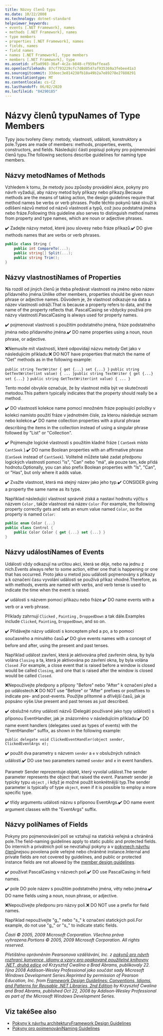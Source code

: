 ```yaml
---
title: Názvy členů typu
ms.date: 10/22/2008
ms.technology: dotnet-standard
helpviewer_keywords:
- events [.NET Framework], names
- methods [.NET Framework], names
- type members
- properties [.NET Framework], names
- fields, names
- field names
- names [.NET Framework], type members
- members [.NET Framework], type
ms.assetid: af5a0903-36af-4c2a-b848-cf959affeaa5
ms.openlocfilehash: 87cf793229cfc7d8d0547af935369a3febee41a3
ms.sourcegitcommit: 33deec3e814238fb18a49b2a7e89278e27888291
ms.translationtype: MT
ms.contentlocale: cs-CZ
ms.lasthandoff: 06/02/2020
ms.locfileid: "84290185"
---
```

# <a name="names-of-type-members"></a><span data-ttu-id="cad27-102">Názvy členů typu</span><span class="sxs-lookup"><span data-stu-id="cad27-102">Names of Type Members</span></span>
<span data-ttu-id="cad27-103">Typy jsou tvořeny členy: metody, vlastnosti, události, konstruktory a pole.</span><span class="sxs-lookup"><span data-stu-id="cad27-103">Types are made of members: methods, properties, events, constructors, and fields.</span></span> <span data-ttu-id="cad27-104">Následující části popisují pokyny pro pojmenování členů typu.</span><span class="sxs-lookup"><span data-stu-id="cad27-104">The following sections describe guidelines for naming type members.</span></span>

## <a name="names-of-methods"></a><span data-ttu-id="cad27-105">Názvy metod</span><span class="sxs-lookup"><span data-stu-id="cad27-105">Names of Methods</span></span>
 <span data-ttu-id="cad27-106">Vzhledem k tomu, že metody jsou způsoby provádění akce, pokyny pro návrh vyžadují, aby názvy metod byly příkazy nebo příkazy.</span><span class="sxs-lookup"><span data-stu-id="cad27-106">Because methods are the means of taking action, the design guidelines require that method names be verbs or verb phrases.</span></span> <span data-ttu-id="cad27-107">Podle těchto pokynů také slouží k odlišení názvů metod od názvů vlastností a typů, což jsou podstatná jména nebo fráze.</span><span class="sxs-lookup"><span data-stu-id="cad27-107">Following this guideline also serves to distinguish method names from property and type names, which are noun or adjective phrases.</span></span>

 <span data-ttu-id="cad27-108">✔️ Zadejte názvy metod, které jsou slovesy nebo fráze příkazů.</span><span class="sxs-lookup"><span data-stu-id="cad27-108">✔️ DO give methods names that are verbs or verb phrases.</span></span>

```csharp
public class String {
    public int CompareTo(...);
    public string[] Split(...);
    public string Trim();
}
```

## <a name="names-of-properties"></a><span data-ttu-id="cad27-109">Názvy vlastností</span><span class="sxs-lookup"><span data-stu-id="cad27-109">Names of Properties</span></span>
 <span data-ttu-id="cad27-110">Na rozdíl od jiných členů je třeba předávat vlastnosti na jméno nebo název přídavného jména.</span><span class="sxs-lookup"><span data-stu-id="cad27-110">Unlike other members, properties should be given noun phrase or adjective names.</span></span> <span data-ttu-id="cad27-111">Důvodem je, že vlastnost odkazuje na data a název vlastnosti odráží.</span><span class="sxs-lookup"><span data-stu-id="cad27-111">That is because a property refers to data, and the name of the property reflects that.</span></span> <span data-ttu-id="cad27-112">PascalCasing se vždycky používá pro názvy vlastností.</span><span class="sxs-lookup"><span data-stu-id="cad27-112">PascalCasing is always used for property names.</span></span>

 <span data-ttu-id="cad27-113">✔️ pojmenovat vlastnosti s použitím podstatného jména, fráze podstatného jména nebo přídavného jména.</span><span class="sxs-lookup"><span data-stu-id="cad27-113">✔️ DO name properties using a noun, noun phrase, or adjective.</span></span>

 <span data-ttu-id="cad27-114">❌Nemusíte mít vlastnosti, které odpovídají názvu metody Get jako v následujícím příkladu:</span><span class="sxs-lookup"><span data-stu-id="cad27-114">❌ DO NOT have properties that match the name of "Get" methods as in the following example:</span></span>

 <span data-ttu-id="cad27-115">`public string TextWriter { get {...} set {...} }` `public string GetTextWriter(int value) { ... }`</span><span class="sxs-lookup"><span data-stu-id="cad27-115">`public string TextWriter { get {...} set {...} }` `public string GetTextWriter(int value) { ... }`</span></span>

 <span data-ttu-id="cad27-116">Tento model obvykle označuje, že by vlastnost měla být ve skutečnosti metodou.</span><span class="sxs-lookup"><span data-stu-id="cad27-116">This pattern typically indicates that the property should really be a method.</span></span>

 <span data-ttu-id="cad27-117">✔️ DO vlastností kolekce name pomocí množném fráze popisující položky v kolekci namísto použití fráze v jednotném čísle, za kterou následuje seznam nebo kolekce.</span><span class="sxs-lookup"><span data-stu-id="cad27-117">✔️ DO name collection properties with a plural phrase describing the items in the collection instead of using a singular phrase followed by "List" or "Collection".</span></span>

 <span data-ttu-id="cad27-118">✔️ Pojmenujte logické vlastnosti s použitím kladné fráze ( `CanSeek` místo `CantSeek` ).</span><span class="sxs-lookup"><span data-stu-id="cad27-118">✔️ DO name Boolean properties with an affirmative phrase (`CanSeek` instead of `CantSeek`).</span></span> <span data-ttu-id="cad27-119">Volitelně můžete také zadat předponu logických vlastností pomocí "is", "Can" nebo "má", ale pouze tam, kde přidá hodnotu.</span><span class="sxs-lookup"><span data-stu-id="cad27-119">Optionally, you can also prefix Boolean properties with "Is", "Can", or "Has", but only where it adds value.</span></span>

 <span data-ttu-id="cad27-120">✔️ Zvažte vlastnost, která má stejný název jako jeho typ.</span><span class="sxs-lookup"><span data-stu-id="cad27-120">✔️ CONSIDER giving a property the same name as its type.</span></span>

 <span data-ttu-id="cad27-121">Například následující vlastnost správně získá a nastaví hodnotu výčtu s názvem `Color` , takže vlastnost má název `Color` :</span><span class="sxs-lookup"><span data-stu-id="cad27-121">For example, the following property correctly gets and sets an enum value named `Color`, so the property is named `Color`:</span></span>

```csharp
public enum Color {...}
public class Control {
    public Color Color { get {...} set {...} }
}
```

## <a name="names-of-events"></a><span data-ttu-id="cad27-122">Názvy událostí</span><span class="sxs-lookup"><span data-stu-id="cad27-122">Names of Events</span></span>
 <span data-ttu-id="cad27-123">Události vždy odkazují na určitou akci, která se děje, nebo na jednu z nich.</span><span class="sxs-lookup"><span data-stu-id="cad27-123">Events always refer to some action, either one that is happening or one that has occurred.</span></span> <span data-ttu-id="cad27-124">Proto jako u metod jsou události pojmenovány s příkazy a k označení času vyvolání události se používá příkaz vhodné.</span><span class="sxs-lookup"><span data-stu-id="cad27-124">Therefore, as with methods, events are named with verbs, and verb tense is used to indicate the time when the event is raised.</span></span>

 <span data-ttu-id="cad27-125">✔️ události s názvem pomocí příkazu nebo fráze.</span><span class="sxs-lookup"><span data-stu-id="cad27-125">✔️ DO name events with a verb or a verb phrase.</span></span>

 <span data-ttu-id="cad27-126">Příklady zahrnují `Clicked` , `Painting` , `DroppedDown` a tak dále.</span><span class="sxs-lookup"><span data-stu-id="cad27-126">Examples include `Clicked`, `Painting`, `DroppedDown`, and so on.</span></span>

 <span data-ttu-id="cad27-127">✔️ Přidávejte názvy událostí s konceptem před a po, a to pomocí současného a minulého časů.</span><span class="sxs-lookup"><span data-stu-id="cad27-127">✔️ DO give events names with a concept of before and after, using the present and past tenses.</span></span>

 <span data-ttu-id="cad27-128">Například událost zavření, která je aktivována před zavřením okna, by byla volána `Closing` a ta, která je aktivována po zavření okna, by byla volána `Closed` .</span><span class="sxs-lookup"><span data-stu-id="cad27-128">For example, a close event that is raised before a window is closed would be called `Closing`, and one that is raised after the window is closed would be called `Closed`.</span></span>

 <span data-ttu-id="cad27-129">❌Nepoužívejte předpony a přípony "Before" nebo "After" k označení před a po událostech.</span><span class="sxs-lookup"><span data-stu-id="cad27-129">❌ DO NOT use "Before" or "After" prefixes or postfixes to indicate pre- and post-events.</span></span> <span data-ttu-id="cad27-130">Použijte přítomné a dřívější časů, jak je popsáno výše.</span><span class="sxs-lookup"><span data-stu-id="cad27-130">Use present and past tenses as just described.</span></span>

 <span data-ttu-id="cad27-131">✔️ obslužné rutiny událostí názvů (Delegáti používané jako typy událostí) s příponou EventHandler, jak je znázorněno v následujícím příkladu:</span><span class="sxs-lookup"><span data-stu-id="cad27-131">✔️ DO name event handlers (delegates used as types of events) with the "EventHandler" suffix, as shown in the following example:</span></span>

 `public delegate void ClickedEventHandler(object sender, ClickedEventArgs e);`

 <span data-ttu-id="cad27-132">✔️ použít dva parametry s názvem `sender` a `e` v obslužných rutinách událostí.</span><span class="sxs-lookup"><span data-stu-id="cad27-132">✔️ DO use two parameters named `sender` and `e` in event handlers.</span></span>

 <span data-ttu-id="cad27-133">Parametr Sender reprezentuje objekt, který vyvolal událost.</span><span class="sxs-lookup"><span data-stu-id="cad27-133">The sender parameter represents the object that raised the event.</span></span> <span data-ttu-id="cad27-134">Parametr sender je typicky typu `object` , i když je možné použít konkrétnější typ.</span><span class="sxs-lookup"><span data-stu-id="cad27-134">The sender parameter is typically of type `object`, even if it is possible to employ a more specific type.</span></span>

 <span data-ttu-id="cad27-135">✔️ třídy argumentu události názvu s příponou EventArgs.</span><span class="sxs-lookup"><span data-stu-id="cad27-135">✔️ DO name event argument classes with the "EventArgs" suffix.</span></span>

## <a name="names-of-fields"></a><span data-ttu-id="cad27-136">Názvy polí</span><span class="sxs-lookup"><span data-stu-id="cad27-136">Names of Fields</span></span>
 <span data-ttu-id="cad27-137">Pokyny pro pojmenovávání polí se vztahují na statická veřejná a chráněná pole.</span><span class="sxs-lookup"><span data-stu-id="cad27-137">The field-naming guidelines apply to static public and protected fields.</span></span> <span data-ttu-id="cad27-138">Do interních a privátních polí se nevztahují pokyny a v [pokynech návrhu členů](member.md)nejsou povolena pole veřejné nebo chráněné instance.</span><span class="sxs-lookup"><span data-stu-id="cad27-138">Internal and private fields are not covered by guidelines, and public or protected instance fields are not allowed by the [member design guidelines](member.md).</span></span>

 <span data-ttu-id="cad27-139">✔️ používat PascalCasing v názvech polí.</span><span class="sxs-lookup"><span data-stu-id="cad27-139">✔️ DO use PascalCasing in field names.</span></span>

 <span data-ttu-id="cad27-140">✔️ pole DO pole název s použitím podstatného jména, věty nebo jména.</span><span class="sxs-lookup"><span data-stu-id="cad27-140">✔️ DO name fields using a noun, noun phrase, or adjective.</span></span>

 <span data-ttu-id="cad27-141">❌Nepoužívejte předponu pro názvy polí.</span><span class="sxs-lookup"><span data-stu-id="cad27-141">❌ DO NOT use a prefix for field names.</span></span>

 <span data-ttu-id="cad27-142">Například nepoužívejte "g_" nebo "s_" k označení statických polí.</span><span class="sxs-lookup"><span data-stu-id="cad27-142">For example, do not use "g_" or "s_" to indicate static fields.</span></span>

 <span data-ttu-id="cad27-143">*Části © 2005, 2009 Microsoft Corporation. Všechna práva vyhrazena.*</span><span class="sxs-lookup"><span data-stu-id="cad27-143">*Portions © 2005, 2009 Microsoft Corporation. All rights reserved.*</span></span>

 <span data-ttu-id="cad27-144">*Přetištěno oprávněním Pearsonova vzdělávání, Inc. z [pokynů pro návrh rozhraní: konvence, idiomy a vzory pro opakovaně použitelné knihovny .NET, druhá edice](https://www.informit.com/store/framework-design-guidelines-conventions-idioms-and-9780321545619) od Krzysztof Cwalina a Brad Abrams, publikovaly 22. října 2008 Addison-Wesley Professional jako součást sady Microsoft Windows Development Series.*</span><span class="sxs-lookup"><span data-stu-id="cad27-144">*Reprinted by permission of Pearson Education, Inc. from [Framework Design Guidelines: Conventions, Idioms, and Patterns for Reusable .NET Libraries, 2nd Edition](https://www.informit.com/store/framework-design-guidelines-conventions-idioms-and-9780321545619) by Krzysztof Cwalina and Brad Abrams, published Oct 22, 2008 by Addison-Wesley Professional as part of the Microsoft Windows Development Series.*</span></span>

## <a name="see-also"></a><span data-ttu-id="cad27-145">Viz také</span><span class="sxs-lookup"><span data-stu-id="cad27-145">See also</span></span>

- [<span data-ttu-id="cad27-146">Pokyny k návrhu architektury</span><span class="sxs-lookup"><span data-stu-id="cad27-146">Framework Design Guidelines</span></span>](index.md)
- [<span data-ttu-id="cad27-147">Pokyny pro pojmenování</span><span class="sxs-lookup"><span data-stu-id="cad27-147">Naming Guidelines</span></span>](naming-guidelines.md)
